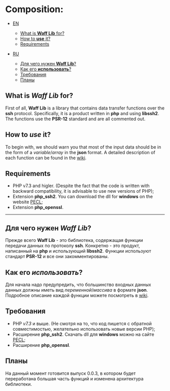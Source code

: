 # Composition:
-  [EN](#EN)
    - [What is __Waff Lib__ for?](#EN_what)
    - [How to __use__ it?](#EN_use)
    - [Requirements](#EN_req)

-  [RU](#RU)
    - [Для чего нужен __Waff Lib__?](#RU_what)
    - [Как его __использовать__?](#RU_use)
    - [Требования](#RU_req)
    - [Планы](#RU_plans)
    
<a name="EN"></a>
<a name="EN_what"></a>
## What is _Waff Lib_ for? 
First of all, __Waff Lib__ is a library that contains data transfer functions over the __ssh__ protocol. Specifically, it is a product written in __php__ and using __libssh2__. The functions use the __PSR-12__ standard and are all commented out.

<a name="EN_use"></a>
## How to _use_ it?
To begin with, we should warn you that most of the input data should be in the form of a _variable_/_array_ in the **json** format. A detailed description of each function can be found in the [wiki](https://github.com/Panda58dev/wafflib/wiki).
<a name="EN_req"></a>
## Requirements

- PHP v7.3 and higler. (Despite the fact that the code is written with backward compatibility, it is advisable to use new versions of PHP);
- Extension **php_ssh2**. You can download the dll for **windows** on the website [PECL](https://pecl.php.net/package/ssh2);
- Extension **php_openssl**.

----

<a name="RU"></a>
<a name="RU_what"></a>
## Для чего нужен _Waff Lib_?
Прежде всего __Waff Lib__ - это библиотека, содержащая функции передачи данных по протоколу __ssh__. Конкретно - это продукт, написанный на __php__ и использующий __libssh2__. Функции используют стандарт __PSR-12__ и все они закомментированы.

<a name="RU_use"></a>
## Как его _использовать_?
Для начала надо предупредить, что большинство входных данных данных должны иметь вид _переменной_/_массива_ в формате **json**. Подробное описание каждой функции можете посмотреть в [wiki](https://github.com/Panda58dev/wafflib/wiki).

<a name="RU_req"></a>
## Требования
- PHP *v7.3* и выше. (Не смотря на то, что код пишется с обратной совместимостью, желательно использовать новые версии PHP);
- Расширение **php_ssh2**. Скачать dll для **windows** можно на сайте [PECL](https://pecl.php.net/package/ssh2);
- Расширение **php_openssl**.

<a name="RU_plans"></a>
## Планы
На данный момент готовится выпуск 0.0.3, в котором будет переработана большая часть функций и изменена архитектура библиотеки.
